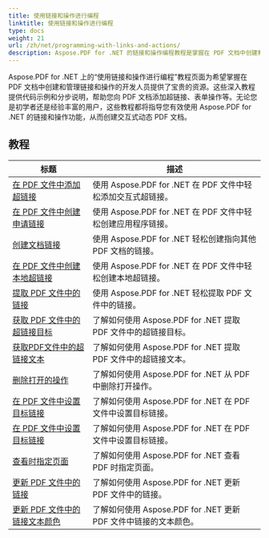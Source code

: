 ```yaml
---
title: 使用链接和操作进行编程
linktitle: 使用链接和操作进行编程
type: docs
weight: 21
url: /zh/net/programming-with-links-and-actions/
description: Aspose.PDF for .NET 的链接和操作编程教程是掌握在 PDF 文档中创建和管理交互式链接的综合资源。
---
```

Aspose.PDF for .NET 上的“使用链接和操作进行编程”教程页面为希望掌握在 PDF 文档中创建和管理链接和操作的开发人员提供了宝贵的资源。这些深入教程提供代码示例和分步说明，帮助您向 PDF 文档添加超链接、表单操作等。无论您是初学者还是经验丰富的用户，这些教程都将指导您有效使用 Aspose.PDF for .NET 的链接和操作功能，从而创建交互式动态 PDF 文档。

## 教程
| 标题 | 描述 |
| --- | --- | 
| [在 PDF 文件中添加超链接](./add-hyperlink/) | 使用 Aspose.PDF for .NET 在 PDF 文件中轻松添加交互式超链接。 |  
| [在 PDF 文件中创建申请链接](./create-application-link/) | 使用 Aspose.PDF for .NET 在 PDF 文件中轻松创建应用程序链接。 |  
| [创建文档链接](./create-document-link/) | 使用 Aspose.PDF for .NET 轻松创建指向其他 PDF 文档的链接。 |  
| [在 PDF 文件中创建本地超链接](./create-local-hyperlink/) | 使用 Aspose.PDF for .NET 在 PDF 文件中轻松创建本地超链接。 |  
| [提取 PDF 文件中的链接](./extract-links/) | 使用 Aspose.PDF for .NET 轻松提取 PDF 文件中的链接。 |  
| [获取 PDF 文件中的超链接目标](./get-hyperlink-destinations/) | 了解如何使用 Aspose.PDF for .NET 提取 PDF 文件中的超链接目标。 |  
| [获取PDF文件中的超链接文本](./get-hyperlink-text/) | 了解如何使用 Aspose.PDF for .NET 提取 PDF 文件中的超链接文本。 |  
| [删除打开的操作](./remove-open-action/) | 了解如何使用 Aspose.PDF for .NET 从 PDF 中删除打开操作。 |  
| [在 PDF 文件中设置目标链接](./set-destination-link/) | 了解如何使用 Aspose.PDF for .NET 在 PDF 文件中设置目标链接。 |  
| [在 PDF 文件中设置目标链接](./set-target-link/) | 了解如何使用 Aspose.PDF for .NET 在 PDF 文件中设置目标链接。 |  
| [查看时指定页面](./specify-page-when-viewing/) | 了解如何使用 Aspose.PDF for .NET 查看 PDF 时指定页面。 |  
| [更新 PDF 文件中的链接](./update-links/) | 了解如何使用 Aspose.PDF for .NET 更新 PDF 文件中的链接。 |  
| [更新 PDF 文件中的链接文本颜色](./update-link-text-color/) | 了解如何使用 Aspose.PDF for .NET 更新 PDF 文件中链接的文本颜色。 |  
